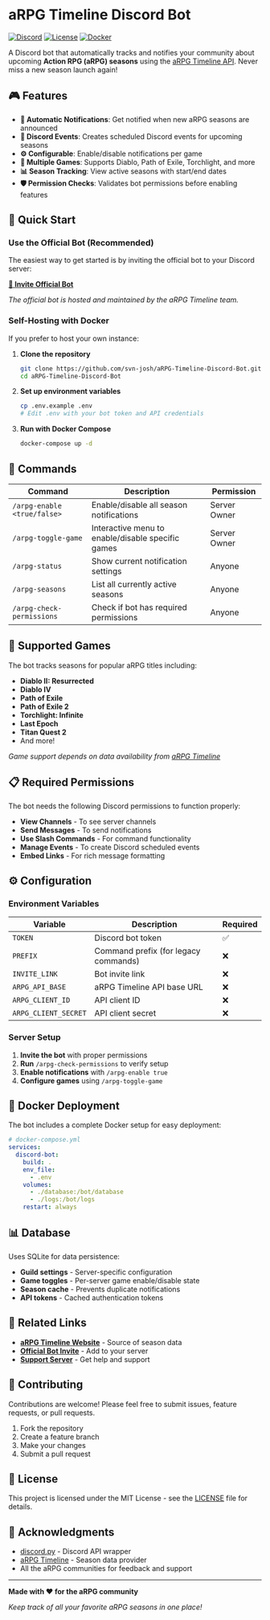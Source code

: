 # aRPG Timeline Discord Bot

[![Discord](https://img.shields.io/discord/YOUR_GUILD_ID?color=7289da&logo=discord&logoColor=white)](https://discord.gg/YOUR_INVITE)
[![License](https://img.shields.io/github/license/svn-josh/aRPG-Timeline-Discord-Bot)](LICENSE)
[![Docker](https://img.shields.io/badge/docker-%230db7ed.svg?style=flat&logo=docker&logoColor=white)](https://www.docker.com/)

A Discord bot that automatically tracks and notifies your community about upcoming **Action RPG (aRPG) seasons** using the [aRPG Timeline API](https://arpg-timeline.com). Never miss a new season launch again!

## 🎮 Features

- **🔔 Automatic Notifications**: Get notified when new aRPG seasons are announced
- **📅 Discord Events**: Creates scheduled Discord events for upcoming seasons
- **⚙️ Configurable**: Enable/disable notifications per game
- **🎯 Multiple Games**: Supports Diablo, Path of Exile, Torchlight, and more
- **📊 Season Tracking**: View active seasons with start/end dates
- **🛡️ Permission Checks**: Validates bot permissions before enabling features

## 🚀 Quick Start

### Use the Official Bot (Recommended)

The easiest way to get started is by inviting the official bot to your Discord server:

**[🤖 Invite Official Bot](https://discord.com/oauth2/authorize?client_id=1420355725426688010&scope=bot&permissions=526670825536)**

*The official bot is hosted and maintained by the aRPG Timeline team.*

### Self-Hosting with Docker

If you prefer to host your own instance:

1. **Clone the repository**
   ```bash
   git clone https://github.com/svn-josh/aRPG-Timeline-Discord-Bot.git
   cd aRPG-Timeline-Discord-Bot
   ```

2. **Set up environment variables**
   ```bash
   cp .env.example .env
   # Edit .env with your bot token and API credentials
   ```

3. **Run with Docker Compose**
   ```bash
   docker-compose up -d
   ```

## 🔧 Commands

| Command | Description | Permission |
|---------|-------------|------------|
| `/arpg-enable <true/false>` | Enable/disable all season notifications | Server Owner |
| `/arpg-toggle-game` | Interactive menu to enable/disable specific games | Server Owner |
| `/arpg-status` | Show current notification settings | Anyone |
| `/arpg-seasons` | List all currently active seasons | Anyone |
| `/arpg-check-permissions` | Check if bot has required permissions | Anyone |

## 🎯 Supported Games

The bot tracks seasons for popular aRPG titles including:

- **Diablo II: Resurrected**
- **Diablo IV**
- **Path of Exile** 
- **Path of Exile 2**
- **Torchlight: Infinite**
- **Last Epoch**
- **Titan Quest 2**
- And more!

*Game support depends on data availability from [aRPG Timeline](https://arpg-timeline.com)*

## 📋 Required Permissions

The bot needs the following Discord permissions to function properly:

- **View Channels** - To see server channels
- **Send Messages** - To send notifications  
- **Use Slash Commands** - For command functionality
- **Manage Events** - To create Discord scheduled events
- **Embed Links** - For rich message formatting

## ⚙️ Configuration

### Environment Variables

| Variable | Description | Required |
|----------|-------------|----------|
| `TOKEN` | Discord bot token | ✅ |
| `PREFIX` | Command prefix (for legacy commands) | ❌ |
| `INVITE_LINK` | Bot invite link | ❌ |
| `ARPG_API_BASE` | aRPG Timeline API base URL | ❌ |
| `ARPG_CLIENT_ID` | API client ID | ❌ |
| `ARPG_CLIENT_SECRET` | API client secret | ❌ |

### Server Setup

1. **Invite the bot** with proper permissions
2. **Run** `/arpg-check-permissions` to verify setup
3. **Enable notifications** with `/arpg-enable true`
4. **Configure games** using `/arpg-toggle-game`

## 🐳 Docker Deployment

The bot includes a complete Docker setup for easy deployment:

```yaml
# docker-compose.yml
services:
  discord-bot:
    build: .
    env_file:
      - .env
    volumes:
      - ./database:/bot/database
      - ./logs:/bot/logs
    restart: always
```

## 📊 Database

Uses SQLite for data persistence:
- **Guild settings** - Server-specific configuration
- **Game toggles** - Per-server game enable/disable state
- **Season cache** - Prevents duplicate notifications
- **API tokens** - Cached authentication tokens

## 🔗 Related Links

- **[aRPG Timeline Website](https://arpg-timeline.com)** - Source of season data
- **[Official Bot Invite](https://discord.com/oauth2/authorize?client_id=1420355725426688010&scope=bot&permissions=526670825536)** - Add to your server
- **[Support Server](https://discord.gg/MA4eGN9Hbu)** - Get help and support

## 🤝 Contributing

Contributions are welcome! Please feel free to submit issues, feature requests, or pull requests.

1. Fork the repository
2. Create a feature branch
3. Make your changes
4. Submit a pull request

## 📄 License

This project is licensed under the MIT License - see the [LICENSE](LICENSE) file for details.

## 🙏 Acknowledgments

- [discord.py](https://discordpy.readthedocs.io/) - Discord API wrapper
- [aRPG Timeline](https://arpg-timeline.com) - Season data provider
- All the aRPG communities for feedback and support

---

**Made with ❤️ for the aRPG community**

*Keep track of all your favorite aRPG seasons in one place!*
